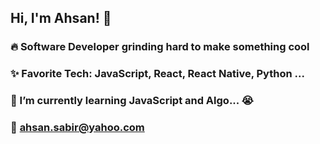 <!-- ### Hi there 👋 -->

<!--
**Ahsan2001/Ahsan2001** is a ✨ _special_ ✨ repository because its `README.md` (this file) appears on your GitHub profile.

Here are some ideas to get you started:

- 🔭 I’m currently working on ...
- 🌱 I’m currently learning ...
- 👯 I’m looking to collaborate on ...
- 🤔 I’m looking for help with ...
- 💬 Ask me about ...
- 📫 How to reach me: ...
- 😄 Pronouns: ...
- ⚡ Fun fact: ...
-->



## Hi, I'm Ahsan! 👋
### 🔥 Software Developer grinding hard to make something cool
### ✨ Favorite Tech: JavaScript, React, React Native, Python ...
### 📓 I’m currently learning JavaScript and Algo... 😭
### 📧 ahsan.sabir@yahoo.com
